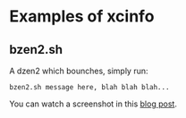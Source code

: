 Examples of xcinfo
==================

bzen2.sh
--------

A dzen2 which bounches, simply run:

    bzen2.sh message here, blah blah blah...

You can watch a screenshot in this [blog post][bzen2-post].

[bzen2-post]: http://blog.yjl.im/2011/09/bzen2-dzen2-which-bounces.html
